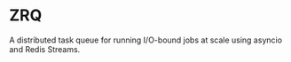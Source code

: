 # ZRQ

A distributed task queue for running I/O-bound jobs at scale using asyncio and Redis Streams.
